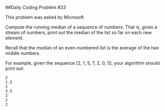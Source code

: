 ##Daily Coding Problem #33

This problem was asked by Microsoft.

Compute the running median of a sequence of numbers. That is, given a stream of numbers, print out the median of the list so far on each new element.

Recall that the median of an even-numbered list is the average of the two middle numbers.

For example, given the sequence \[2, 1, 5, 7, 2, 0, 5\], your algorithm should print out:

    2
    1.5
    2
    3.5
    2
    2
    2
    